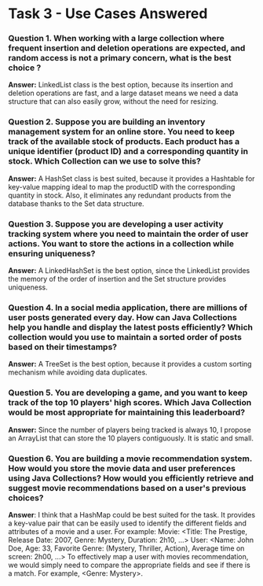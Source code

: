 # Task 3 - Use Cases Answered
### Question 1. When working with a large collection where frequent insertion and deletion operations are expected, and random access is not a primary concern, what is the best choice ?
**Answer:** LinkedList class is the best option, because its insertion and deletion operations are fast, and a large dataset means we need a data structure that can also easily grow, without the need for resizing.

### Question 2. Suppose you are building an inventory management system for an online store. You need to keep track of the available stock of products. Each product has a unique identifier (product ID) and a corresponding quantity in stock. Which Collection can we use to solve this?
**Answer:** A HashSet class is best suited, because it provides a Hashtable for key-value mapping ideal to map the productID with the corresponding quantity in stock. Also, it eliminates any redundant products from the database thanks to the Set data structure.

### Question 3. Suppose you are developing a user activity tracking system where you need to maintain the order of user actions. You want to store the actions in a collection while ensuring uniqueness?
**Answer:** A LinkedHashSet is the best option, since the LinkedList provides the memory of the order of insertion and the Set structure provides uniqueness.

### Question 4. In a social media application, there are millions of user posts generated every day. How can Java Collections help you handle and display the latest posts efficiently? Which collection would you use to maintain a sorted order of posts based on their timestamps?
**Answer:** A TreeSet is the best option, because it provides a custom sorting mechanism while avoiding data duplicates.

### Question 5. You are developing a game, and you want to keep track of the top 10 players' high scores. Which Java Collection would be most appropriate for maintaining this leaderboard?
**Answer:** Since the number of players being tracked is always 10, I propose an ArrayList that can store the 10 players contiguously. It is static and small.

### Question 6. You are building a movie recommendation system. How would you store the movie data and user preferences using Java Collections? How would you efficiently retrieve and suggest movie recommendations based on a user's previous choices?
**Answer**: I think that a HashMap could be best suited for the task. It provides a key-value pair that can be easily used to identify the different fields and attributes of a movie and a user. For example:
Movie: <Title: The Prestige, Release Date: 2007, Genre: Mystery, Duration: 2h10, ...>
User: <Name: John Doe, Age: 33, Favorite Genre: (Mystery, Thriller, Action), Average time on screen: 2h00, ...>
To effectively map a user with movies recommendation, we would simply need to compare the appropriate fields and see if there is a match. For example, <Genre: Mystery>.
